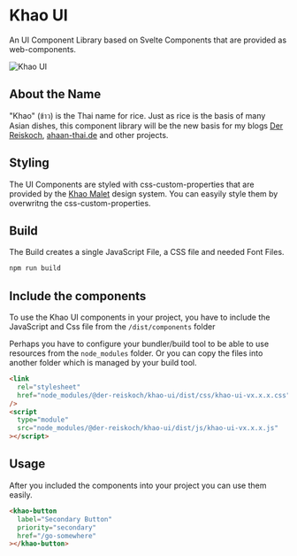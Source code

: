 # Khao UI

An UI Component Library based on Svelte Components that are provided as web-components.

![Khao UI](https://bilder.koch-reis.de/logo/khao-ui.jpg "Khao UI")

## About the Name

"Khao" (ข้าว) is the Thai name for rice. Just as rice is the basis of many Asian dishes, this component library will be the new basis for my blogs [Der Reiskoch](https://www.der-reiskoch.de/), [ahaan-thai.de](https://www.ahaan-thai.de/) and other projects.

## Styling

The UI Components are styled with css-custom-properties that are provided by the [Khao Malet](https://www.npmjs.com/package/@der-reiskoch/khao-malet) design system.
You can easyily style them by overwritng the css-custom-properties.

## Build

The Build creates a single JavaScript File, a CSS file and needed Font Files.

```bash
npm run build
```

## Include the components

To use the Khao UI components in your project, you have to include the JavaScript and Css file from the `/dist/components` folder

Perhaps you have to configure your bundler/build tool to be able to use resources from the `node_modules` folder.
Or you can copy the files into another folder which is managed by your build tool.

```html
<link
  rel="stylesheet"
  href="node_modules/@der-reiskoch/khao-ui/dist/css/khao-ui-vx.x.x.css"
/>
<script
  type="module"
  src="node_modules/@der-reiskoch/khao-ui/dist/js/khao-ui-vx.x.x.js"
></script>
```

## Usage

After you included the components into your project you can use them easily.

```html
<khao-button
  label="Secondary Button"
  priority="secondary"
  href="/go-somewhere"
></khao-button>
```
